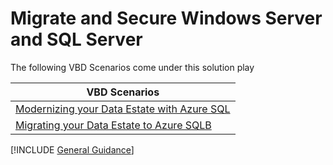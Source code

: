 #  Migrate and Secure Windows Server and SQL Server

The following VBD Scenarios come under this solution play

|VBD Scenarios | 
|--------------|
| [Modernizing your Data Estate with Azure SQL](./01-MdrnDataEstAzSQL/readme.md) |
| [Migrating your Data Estate to Azure SQLB](./02-MigrDataEst2AzSQL/readme.md) |


[!INCLUDE [General Guidance](~/VBD-FY24/CommonContent/GeneralGuidance.md)]
